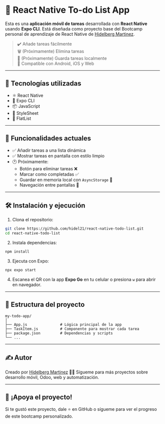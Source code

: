 # 📝 React Native To-do List App

Esta es una **aplicación móvil de tareas** desarrollada con **React Native** usando **Expo CLI**. Está diseñada como proyecto base del Bootcamp personal de aprendizaje de React Native de [Hidelberg Martinez](https://github.com/hidel21).  

> ✔️ Añade tareas fácilmente  
> 🗑️ (Próximamente) Elimina tareas  
> 💾 (Próximamente) Guarda tareas localmente  
> 📱 Compatible con Android, iOS y Web

---

## 🚀 Tecnologías utilizadas

- ⚛️ React Native
- 🧪 Expo CLI
- 📦 JavaScript
- 🎨 StyleSheet
- 📃 FlatList

---

## 🧠 Funcionalidades actuales

- ✅ Añadir tareas a una lista dinámica
- ✅ Mostrar tareas en pantalla con estilo limpio
- 🕐 Próximamente:
  - Botón para eliminar tareas ❌
  - Marcar como completadas ✅
  - Guardar en memoria local con `AsyncStorage` 💾
  - Navegación entre pantallas 🧭

---

## 🛠️ Instalación y ejecución

1. Clona el repositorio:

```bash
git clone https://github.com/hidel21/react-native-todo-list.git
cd react-native-todo-list
````

2. Instala dependencias:

```bash
npm install
```

3. Ejecuta con Expo:

```bash
npx expo start
```

4. Escanea el QR con la app **Expo Go** en tu celular o presiona `w` para abrir en navegador.

---

## 📁 Estructura del proyecto

```
my-todo-app/
│
├── App.js               # Lógica principal de la app
├── TaskItem.js          # Componente para mostrar cada tarea
├── package.json         # Dependencias y scripts
└── ...
```

---

## ✍️ Autor

Creado por [Hidelberg Martinez](https://github.com/hidel21) 👨‍💻
Sígueme para más proyectos sobre desarrollo móvil, Odoo, web y automatización.

---

## 🌟 ¡Apoya el proyecto!

Si te gustó este proyecto, dale ⭐ en GitHub o sígueme para ver el progreso de este bootcamp personalizado.